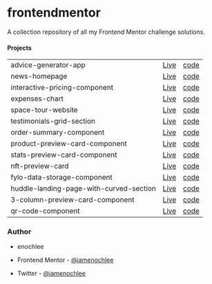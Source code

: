 # frontendmentor

A collection repository of all my Frontend Mentor challenge solutions.

#### Projects

|                                         |                                                                                                                   |                                                                                                              |
| --------------------------------------- | ----------------------------------------------------------------------------------------------------------------- | ------------------------------------------------------------------------------------------------------------ |
| advice-generator-app                    | [Live](https://iamenochlee.github.io/frontendmentor/advice-generator-app/)                                        | [code](https://github.com/iamenochlee/frontendmentor/tree/master/advice-generator-app)                       |
| news-homepage                           | [Live](https://iamenochlee.github.io/frontendmentor/news-homepage-main/)                                          | [code](https://github.com/iamenochlee/frontendmentor/tree/master/news-homepage-main)                         |
| interactive-pricing-component           | [Live](https://iamenochlee.github.io/frontendmentor/interactive-pricing-component-main/)                          | [code](https://github.com/iamenochlee/frontendmentor/tree/master/interactive-pricing-component-main)         |
| expenses-chart                          | [Live](https://expenses-chart-psi.vercel.app/)                                                                    | [code](https://github.com/iamenochlee/frontendmentor/tree/master/expenses-chart)                             |
| space-tour-website                      | [Live](https://space-tour-website.vercel.app/)                                                                    | [code](https://github.com/iamenochlee/frontendmentor/tree/master/space-tour-website)                         |
| testimonials-grid-section               | [Live](https://iamenochlee.github.io/frontendmentor/testimonials-grid-section-main/)                              | [code](https://github.com/iamenochlee/frontendmentor/testimonials-grid-section-main)                         |
| order-summary-component                 | [Live](https://iamenochlee.github.io/frontendmentor/order-summary-component-main/)                                | [code](https://github.com/iamenochlee/frontendmentor/order-summary-component-main)                           |
| product-preview-card-component          | [Live](https://iamenochlee.github.io/frontendmentor/product-preview-card-component-main/)                         | [code](https://github.com/iamenochlee/frontendmentor/product-preview-card-component-main)                    |
| stats-preview-card-component            | [Live](https://iamenochlee.github.io/frontendmentor/stats-preview-card-component-main/)                           | [code](https://github.com/iamenochlee/frontendmentor/tree/master/stats-preview-card-component-main)          |
| nft-preview-card                        | [Live](https://iamenochlee.github.io/frontendmentor/nft-preview-card-component/)                                  | [code](https://github.com/iamenochlee/frontendmentor/nft-preview-card-component)                             |
| fylo-data-storage-component             | [Live](https://iamenochlee.github.io/frontendmentor/fylo-data-storage-component-master/)                          | [code](https://github.com/iamenochlee/frontendmentor/tree/master/fylo-data-storage-component-master)         |
| huddle-landing-page-with-curved-section | [Live](https://github.com/iamenochlee/frontendmentor/tree/master/huddle-landing-page-with-curved-sections-master) | [code](https://github.com/iamenochlee/frontendmentor/master/huddle-landing-page-with-curved-sections-master) |
| 3-column-preview-card-component         | [Live](https://iamenochlee.github.io/frontendmentor/3-column-preview-card-component-main/)                        | [code](https://github.com/iamenochlee/frontendmentor/3-column-preview-card-component-main)                   |
| qr-code-component                       | [Live](https://iamenochlee.github.io/frontendmentor/qr-code-component-main/)                                      | [code](https://github.com/iamenochlee/frontendmentor/tree/master/qr-code-component-main)                     |

### Author

- enochlee

- Frontend Mentor - [@iamenochlee](https://www.frontendmentor.io/profile/iamenochlee)
- Twitter - [@iamenochlee](https://twitter.com/iamenochlee)

